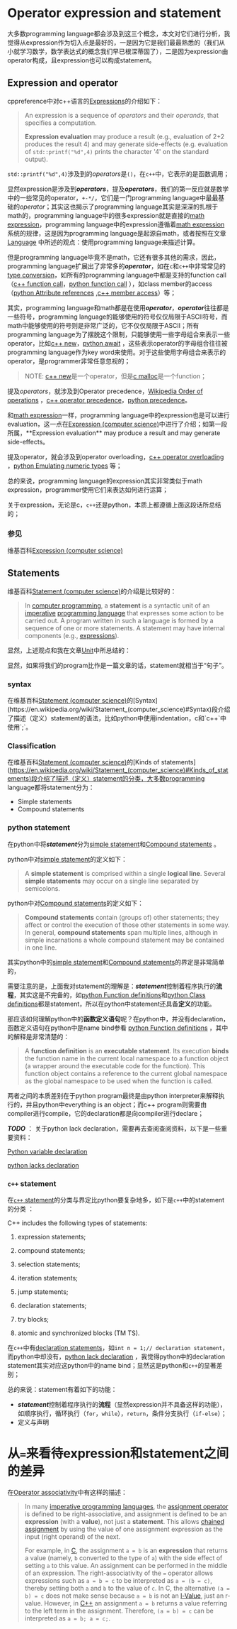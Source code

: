 # Operator expression and statement

大多数programming language都会涉及到这三个概念，本文对它们进行分析，我觉得从expression作为切入点是最好的，一是因为它是我们最最熟悉的（我们从小就学习数学，数学表达式的概念我们早已根深蒂固了），二是因为expression由operator构成，且expression也可以构成statement。

## Expression and operator

cppreference中对c++语言的[Expressions](https://en.cppreference.com/w/cpp/language/expressions)的介绍如下：

> An expression is a sequence of *operators* and their *operands*, that specifies a computation.
>
> **Expression evaluation** may produce a result (e.g., evaluation of 2+2 produces the result 4) and may generate side-effects (e.g. evaluation of `std::printf("%d",4)` prints the character '4' on the standard output).

`std::printf("%d",4)`涉及到的*operators*是`()`，在`c++`中，它表示的是函数调用；

显然expression是涉及到***operators***，提及***operators***，我们的第一反应就是数学中的一些常见的operator，`+-*/`，它们是一门programming language中最最基础的*operator*；其实这也揭示了programming language其实是深深的扎根于math的，programming language中的很多expression就是直接的[math expression](https://en.wikipedia.org/wiki/Expression_(mathematics))，programming language中的expression遵循着[math expression](https://en.wikipedia.org/wiki/Expression_(mathematics))系统的规律，这是因为programming language是起源自math，或者按照在文章[Language](https://dengking.github.io/Post/Language/Language/) 中所述的观点：使用programming language来描述计算。

但是programming language毕竟不是math，它还有很多其他的需求，因此，programming language扩展出了非常多的***operator***，如在`c`和`c++`中非常常见的[type conversion](https://en.cppreference.com/w/cpp/language/expressions)，如所有的programming language中都是支持的function call（[c++ function call](https://en.cppreference.com/w/cpp/language/operator_other)，[python function call](https://docs.python.org/3/reference/expressions.html#calls) ），如class member的access（[python Attribute references](https://docs.python.org/3/reference/expressions.html#attribute-references) ,[c++ member access](https://en.cppreference.com/w/cpp/language/operator_member_access)）等；

其实，programming language和math都是在使用***operator***，***operator***往往都是一些符号，programming language的能够使用的符号仅仅局限于ASCII符号，而math中能够使用的符号则是非常广泛的，它不仅仅局限于ASCII；所有programming language为了摆脱这个限制，只能够使用一些字母组合来表示一些operator，比如[c++ new](https://en.cppreference.com/w/cpp/language/new)，[python await](https://docs.python.org/3/reference/expressions.html#await-expression) ，这些表示operator的字母组合往往被programming language作为key word来使用。对于这些使用字母组合来表示的operator，是programmer非常任意忽视的；

> NOTE: [c++ new](https://en.cppreference.com/w/cpp/language/new)是一个operator，但是[c malloc](https://en.cppreference.com/w/c/memory/malloc)是一个function；

提及*operators*，就涉及到Operator precedence，[Wikipedia Order of operations](https://en.wikipedia.org/wiki/Order_of_operations) ，[c++ operator precedence](https://en.cppreference.com/w/cpp/language/operator_precedence)，[python precedence](https://docs.python.org/3/reference/expressions.html#operator-precedence)。

和[math expression](https://en.wikipedia.org/wiki/Expression_(mathematics))一样，programming language中的expression也是可以进行evaluation，这一点在[Expression (computer science)](https://en.wikipedia.org/wiki/Expression_(computer_science))中进行了介绍；如第一段所属，**Expression evaluation** may produce a result and may generate side-effects。

提及operator，就会涉及到operator overloading，[c++ operator overloading](https://en.cppreference.com/w/cpp/language/operators) ，[python Emulating numeric types](https://docs.python.org/3/reference/datamodel.html#special-method-names) 等；



总的来说，programming language的expression其实非常类似于math expression，programmer使用它们来表达如何进行运算；

关于expression，无论是c，`c++`还是python，本质上都遵循上面这段话所总结的；



### 参见

维基百科[Expression (computer science)](https://en.wikipedia.org/wiki/Expression_(computer_science))



## Statements

维基百科[Statement (computer science)](https://en.wikipedia.org/wiki/Statement_(computer_science))的介绍是比较好的：

> In [computer programming](https://en.wikipedia.org/wiki/Computer_programming), a **statement** is a syntactic unit of an [imperative](https://en.wikipedia.org/wiki/Imperative_programming) [programming language](https://en.wikipedia.org/wiki/Programming_language) that expresses some action to be carried out. A program written in such a language is formed by a sequence of one or more statements. A statement may have internal components (e.g., [expressions](https://en.wikipedia.org/wiki/Expression_(computer_science))).

显然，上述观点和我在文章[Unit](https://dengking.github.io/Post/Unit/)中所总结的：

显然，如果将我们的program比作是一篇文章的话，statement就相当于“句子”。

### syntax

在维基百科[Statement (computer science)](https://en.wikipedia.org/wiki/Statement_(computer_science))的[Syntax](https://en.wikipedia.org/wiki/Statement_(computer_science)#Syntax)段介绍了描述（定义）statement的语法，比如python中使用indentation，c和`c++`中使用`;`。

### Classification

在维基百科[Statement (computer science)](https://en.wikipedia.org/wiki/Statement_(computer_science))的[Kinds of statements](https://en.wikipedia.org/wiki/Statement_(computer_science)#Kinds_of_statements)段介绍了描述（定义）statement的分类，大多数programming language都将statement分为：

- Simple statements
- Compound statements

### python statement

在python中将***statement***分为[simple statement](https://docs.python.org/3/reference/simple_stmts.html)和[Compound statements](https://docs.python.org/3/reference/compound_stmts.html) 。

python中对[simple statement](https://docs.python.org/3/reference/simple_stmts.html)的定义如下：

> A **simple statement** is comprised within a single **logical line**. Several **simple statements** may occur on a single line separated by semicolons. 

python中对[Compound statements](https://docs.python.org/3/reference/compound_stmts.html)的定义如下：

> **Compound statements** contain (groups of) other statements; they affect or control the execution of those other statements in some way. In general, **compound statements** span multiple lines, although in simple incarnations a whole compound statement may be contained in one line.

其实python中的[simple statement](https://docs.python.org/3/reference/simple_stmts.html)和[Compound statements](https://docs.python.org/3/reference/compound_stmts.html)的界定是非常简单的，

需要注意的是，上面我对statement的理解是：***statement***控制着程序执行的**流程**，其实这是不完备的，如[python  Function definitions](https://docs.python.org/3/reference/compound_stmts.html#function-definitions)和[python Class definitions](https://docs.python.org/3/reference/compound_stmts.html#grammar-token-classdef)都是statement，所以在python中statement还具备**定义**的功能。

那应该如何理解python中的**函数定义语句**呢？在python中，并没有declaration，函数定义语句在python中是name bind参看 [python Function definitions](https://docs.python.org/3/reference/compound_stmts.html#function-definitions) ，其中的解释是非常清楚的：

> A **function definition** is an **executable statement**. Its execution **binds** the function name in the current local namespace to a function object (a wrapper around the executable code for the function). This function object contains a reference to the current global namespace as the global namespace to be used when the function is called.

两者之间的本质差别在于python program最终是由python interpreter来解释执行的，并且python中everything is an object；而c++ program则需要由compiler进行compile，它的declaration都是向compiler进行declare；



***TODO*** ： 关于python lack declaration，需要再去查阅查阅资料，以下是一些重要资料：

[Python variable declaration](https://stackoverflow.com/questions/11007627/python-variable-declaration)

[python lacks declaration](https://docs.python.org/3/reference/executionmodel.html#execution-model)

### `c++` statement

在[`c++` statement](https://en.cppreference.com/w/cpp/language/statements)的分类与界定比python要复杂地多，如下是`c++`中的statement的分类 ：

C++ includes the following types of statements:

1) expression statements;

2) compound statements;

3) selection statements;

4) iteration statements;

5) jump statements;

6) declaration statements;

7) try blocks;

8) atomic and synchronized blocks (TM TS).



在`c++`中有[declaration statements](https://en.cppreference.com/w/cpp/language/declarations)，如`int n = 1;// declaration statement`，而python中却没有，[python lack declaration](https://docs.python.org/3/reference/executionmodel.html#execution-model) ，我觉得python中的declaration statement其实对应这python中的name bind；显然这是python和`c++`的显著差别；

总的来说：statement有着如下的功能：

- ***statement***控制着程序执行的**流程**（显然expression并不具备这样的功能），如顺序执行，循环执行（`for`，`while`），`return`，条件分支执行（`if-else`）；
- 定义与声明






# 从`=`来看待expression和statement之间的差异

在[Operator associativity](https://en.wikipedia.org/wiki/Operator_associativity)中有这样的描述：

> In many [imperative programming languages](https://en.wikipedia.org/wiki/Imperative_programming_language), the [assignment operator](https://en.wikipedia.org/wiki/Assignment_operator) is defined to be right-associative, and assignment is defined to be an **expression** (with a **value**), not just a **statement**. This allows [chained assignment](https://en.wikipedia.org/wiki/Assignment_(computer_science)#Chained_assignment) by using the value of one assignment expression as the input (right operand) of the next.
>
> For example, in [C](https://en.wikipedia.org/wiki/C_(programming_language)), the assignment `a = b` is an **expression** that returns a value (namely, `b` converted to the type of `a`) with the side effect of setting `a` to this value. An assignment can be performed in the middle of an expression. The right-associativity of the `=` operator allows expressions such as `a = b = c` to be interpreted as `a = (b = c)`, thereby setting both `a` and `b` to the value of `c`. In C, the alternative `(a = b) = c` does not make sense because `a = b` is not an [l-Value](https://en.wikipedia.org/wiki/Value_(computer_science)), just an r-value. However, in [C++](https://en.wikipedia.org/wiki/C%2B%2B) an assignment `a = b` returns a value referring to the left term in the assignment. Therefore, `(a = b) = c` can be interpreted as `a = b; a = c;`.

